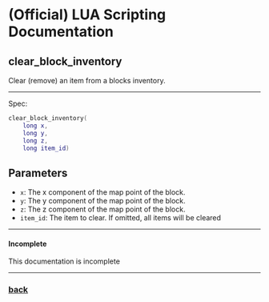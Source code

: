 
# (Official) LUA Scripting Documentation

## clear_block_inventory

Clear (remove) an item from a blocks inventory.

___

Spec:

```lua
clear_block_inventory(
	long x,
	long y,
	long z,
	long item_id)
```

## Parameters

- `x`: The x component of the map point of the block.
- `y`: The y component of the map point of the block.
- `z`: The z component of the map point of the block.
- `item_id`: The item to clear. If omitted, all items will be cleared

___

#### Incomplete

This documentation is incomplete

___

### [back](../inventory)

